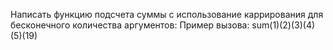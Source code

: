 Написать функцию подсчета суммы с использование каррирования для бесконечного количества аргументов:
Пример вызова:
sum(1)(2)(3)(4)(5)(19)
